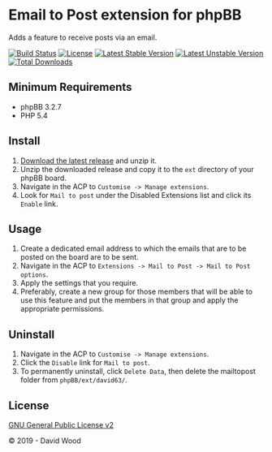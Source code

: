 # Email to Post extension for phpBB

Adds a feature to receive posts via an email.

[![Build Status](https://travis-ci.com/david63/mailtopost.svg?branch=master)](https://travis-ci.com/david63/mailtopost)
[![License](https://poser.pugx.org/david63/mailtopost/license)](https://packagist.org/packages/david63/mailtopost)
[![Latest Stable Version](https://poser.pugx.org/david63/mailtopost/v/stable)](https://packagist.org/packages/david63/mailtopost)
[![Latest Unstable Version](https://poser.pugx.org/david63/mailtopost/v/unstable)](https://packagist.org/packages/david63/mailtopost)
[![Total Downloads](https://poser.pugx.org/david63/mailtopost/downloads)](https://packagist.org/packages/david63/mailtopost)

## Minimum Requirements
* phpBB 3.2.7
* PHP 5.4

## Install
1. [Download the latest release](https://github.com/david63/mailtopost/archive/3.2.zip) and unzip it.
2. Unzip the downloaded release and copy it to the `ext` directory of your phpBB board.
3. Navigate in the ACP to `Customise -> Manage extensions`.
4. Look for `Mail to post` under the Disabled Extensions list and click its `Enable` link.

## Usage
1. Create a dedicated email address to which the emails that are to be posted on the board are to be sent.
2. Navigate in the ACP to `Extensions -> Mail to Post -> Mail to Post options`.
3. Apply the settings that you require.
4. Preferably, create a new group for those members that will be able to use this feature and put the members in that group and apply the appropriate permissions.

## Uninstall
1. Navigate in the ACP to `Customise -> Manage extensions`.
2. Click the `Disable` link for `Mail to post`.
3. To permanently uninstall, click `Delete Data`, then delete the mailtopost folder from `phpBB/ext/david63/`.

## License
[GNU General Public License v2](http://opensource.org/licenses/GPL-2.0)

© 2019 - David Wood